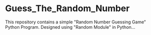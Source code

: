 # Guess_The_Random_Number
This repository contains a simple "Random Number Guessing Game"  Python Program. Designed using "Random Module" in Python...
